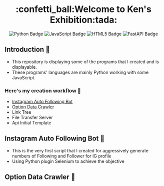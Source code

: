 <h1 align="center">:confetti_ball:Welcome to Ken's Exhibition:tada:</h1>

<div align="center">
<a herf="https://github.com/Ken-Yeung/KensToolkit.git"><img src="https://img.shields.io/badge/python-3670A0?style=for-the-badge&logo=python&logoColor=ffdd54" alt="Python Badge"/></a>
<a herf="https://github.com/Ken-Yeung/KensToolkit.git"><img src="https://img.shields.io/badge/javascript-%23323330.svg?style=for-the-badge&logo=javascript&logoColor=%23F7DF1E" alt="JavaScript Badge"/></a>
<a herf="https://github.com/Ken-Yeung/KensToolkit.git"><img src="https://img.shields.io/badge/html5-%23E34F26.svg?style=for-the-badge&logo=html5&logoColor=white" alt="HTML5 Badge"/></a>
<a herf="https://github.com/Ken-Yeung/KensToolkit.git"><img src="https://img.shields.io/badge/FastAPI-005571?style=for-the-badge&logo=fastapi" alt="FastAPI Badge"/></a>
</div>

## Introduction :loudspeaker:
 - This repository is displaying some of the programs that I created and is displayable.
 - These programs' languages are mainly Python working with some JavaScript.
### Here's my creation workflow :receipt:
 - [Instagram Auto Following Bot](#instagram-auto-following-bot-robot)
 - [Option Data Crawler](#option-data-crawler-floppy_disk)
 - Link Tree
 - File Transfer Server
 - Api Initial Template
## Instagram Auto Following Bot :robot:
 - This is the very first script that I created for aggressively generate numbers of Following and Follower for IG profile
 - Using Python plugin Selenium to achieve the objective
## Option Data Crawler :floppy_disk: